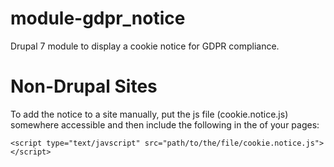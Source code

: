 # module-gdpr_notice
Drupal 7 module to display a cookie notice for GDPR compliance.

# Non-Drupal Sites
To add the notice to a site manually, put the js file (cookie.notice.js) somewhere accessible and then include the following in the <head> of your pages:
  
```
<script type="text/javscript" src="path/to/the/file/cookie.notice.js"></script>
```
